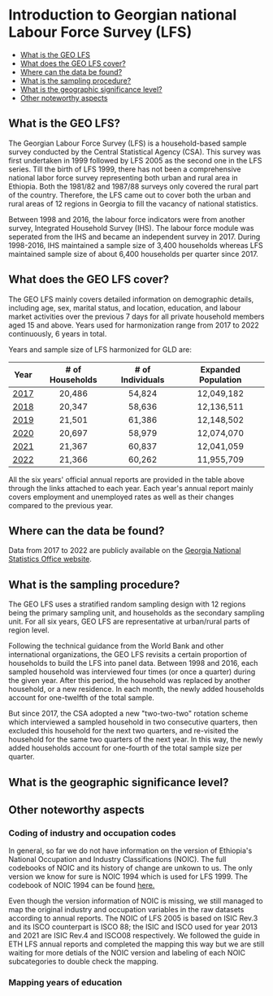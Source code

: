 # Introduction to Georgian national Labour Force Survey (LFS)

- [What is the GEO LFS](#what-is-the-geo-lfs)
- [What does the GEO LFS cover?](#what-does-the-geo-lfs-cover)
- [Where can the data be found?](#where-can-the-data-be-found)
- [What is the sampling procedure?](#what-is-the-sampling-procedure)
- [What is the geographic significance level?](#what-is-the-geographic-significance-level)
- [Other noteworthy aspects](#other-noteworthy-aspects)

## What is the GEO LFS?

The Georgian Labour Force Survey (LFS) is a household-based sample survey conducted by the Central Statistical Agency (CSA). This survey was first undertaken in 1999 followed by LFS 2005 as the second one in the LFS series. Till the birth of LFS 1999, there has not been a comprehensive national labor force survey representing both urban and rural area in Ethiopia. Both the 1981/82 and 1987/88 surveys only covered the rural part of the country. Therefore, the LFS came out to cover both the urban and rural areas of 12 regions in Georgia to fill the vacancy of national statistics.

Between 1998 and 2016, the labour force indicators were from another survey, Integrated Household Survey (IHS). The labour force module was seperated from the IHS and became an independent survey in 2017. During 1998-2016, IHS maintained a sample size of 3,400 households whereas LFS maintained sample size of about 6,400 households per quarter since 2017.


## What does the GEO LFS cover?

The GEO LFS mainly covers detailed information on demographic details, including age, sex, marital status, and location, education, and labour market activities over the previous 7 days for all private household members aged 15 and above. Years used for harmonization range from 2017 to 2022 continuously, 6 years in total.

Years and sample size of LFS harmonized for GLD are:

| **Year**	| **# of Households**	| **# of Individuals**	| **Expanded Population**	|
| :------:	| :-------:		| :-------:	 	| :-------:	 	|
| [2017](utilities/report/GEO_2017_report.pdf) | 20,486         |  54,824     |  12,049,182  | 
| [2018](utilities/report/GEO_2018_report.pdf) | 20,347         |  58,636     |  12,136,511  |
| [2019](utilities/report/GEO_2019_report.pdf) | 21,501         |  61,386     |  12,148,502  |
| [2020](utilities/report/GEO_2020_report.pdf) | 20,697         |  58,979     |  12,074,070  |
| [2021](utilities/report/GEO_2021_report.pdf) | 21,367         |  60,837     |  12,041,059  | 
| [2022](utilities/report/GEO_2022_report.pdf) | 21,366         |  60,262     |  11,955,709  | 

All the six years' official annual reports are provided in the table above through the links attached to each year. Each year's annual report mainly covers employment and unemployed rates as well as their changes compared to the previous year.    

## Where can the data be found?

Data from 2017 to 2022 are publicly available on the [Georgia National Statistics Office website](https://www.geostat.ge/en/modules/categories/130/labour-force-survey-databases). 

## What is the sampling procedure?

The GEO LFS uses a stratified random sampling design with 12 regions being the primary sampling unit, and households as the secondary sampling unit. For all six years, GEO LFS are representative at urban/rural parts of region level. 

Following the technical guidance from the World Bank and other international organizations, the GEO LFS revisits a certain proportion of households to build the LFS into panel data. Between 1998 and 2016, each sampled household was interviewed four times (or once a quarter) during the given year. After this period, the household was replaced by another household, or a new residence. In each month, the newly added households account for one-twelfth of the total sample.

But since 2017, the CSA adopted a new "two-two-two" rotation scheme which interviewed a sampled household in two consecutive quarters, then excluded this household for the next two quarters, and re-visited the household for the same two quarters of the next year. In this way, the newly added households account for one-fourth of the total sample size per quarter.  


## What is the geographic significance level?


## Other noteworthy aspects  

### Coding of industry and occupation codes

In general, so far we do not have information on the version of Ethiopia's National Occupation and Industry Classifications (NOIC). The full codebooks of NOIC and its history of change are unkown to us. The only version we know for sure is NOIC 1994 which is used for LFS 1999. The codebook of NOIC 1994 can be found [here.](utilities/isic_isco/ETH_national_mappings_1999.xlsx) 

Even though the version information of NOIC is missing, we still managed to map the original industry and occupation variables in the raw datasets according to annual reports. The NOIC of LFS 2005 is based on ISIC Rev.3 and its ISCO counterpart is ISCO 88; the ISIC and ISCO used for year 2013 and 2021 are ISIC Rev.4 and ISCO08 respectively. We followed the guide in ETH LFS annual reports and completed the mapping this way but we are still waiting for more detials of the NOIC version and labeling of each NOIC subcategories to double check the mapping. 


### Mapping years of education

